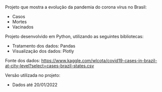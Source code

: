 Projeto que mostra a evolução da pandemia do corona vírus no Brasil:
* Casos
* Mortes
* Vacinados

Projeto desenvolvido em Python, utilizando as seguintes bibliotecas:
* Tratamento dos dados: Pandas
* Visualização dos dados: Plotly

Fonte dos dados: 
https://www.kaggle.com/wlcota/covid19-cases-in-brazil-at-city-level?select=cases-brazil-states.csv

Versão utilizada no projeto:
* Dados até 20/01/2022